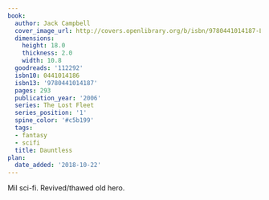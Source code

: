 ```yaml
---
book:
  author: Jack Campbell
  cover_image_url: http://covers.openlibrary.org/b/isbn/9780441014187-L.jpg
  dimensions:
    height: 18.0
    thickness: 2.0
    width: 10.8
  goodreads: '112292'
  isbn10: 0441014186
  isbn13: '9780441014187'
  pages: 293
  publication_year: '2006'
  series: The Lost Fleet
  series_position: '1'
  spine_color: '#c5b199'
  tags:
  - fantasy
  - scifi
  title: Dauntless
plan:
  date_added: '2018-10-22'
---
```


Mil sci-fi. Revived/thawed old hero.
